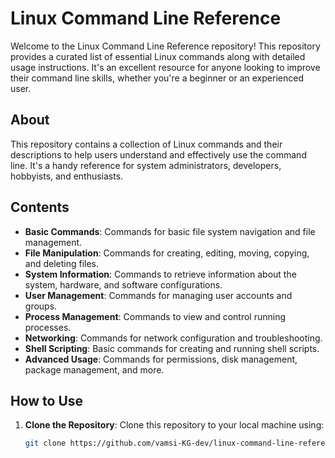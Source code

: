 # Linux Command Line Reference

Welcome to the Linux Command Line Reference repository! This repository provides a curated list of essential Linux commands along with detailed usage instructions. It's an excellent resource for anyone looking to improve their command line skills, whether you're a beginner or an experienced user.

## About

This repository contains a collection of Linux commands and their descriptions to help users understand and effectively use the command line. It's a handy reference for system administrators, developers, hobbyists, and enthusiasts.

## Contents

- **Basic Commands**: Commands for basic file system navigation and file management.
- **File Manipulation**: Commands for creating, editing, moving, copying, and deleting files.
- **System Information**: Commands to retrieve information about the system, hardware, and software configurations.
- **User Management**: Commands for managing user accounts and groups.
- **Process Management**: Commands to view and control running processes.
- **Networking**: Commands for network configuration and troubleshooting.
- **Shell Scripting**: Basic commands for creating and running shell scripts.
- **Advanced Usage**: Commands for permissions, disk management, package management, and more.

## How to Use

1. **Clone the Repository**: Clone this repository to your local machine using:
   ```bash
   git clone https://github.com/vamsi-KG-dev/linux-command-line-reference.git
